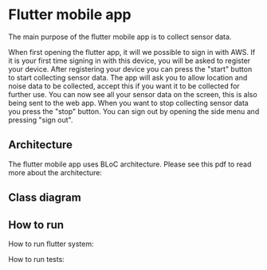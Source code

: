 # Flutter mobile app

The main purpose of the flutter mobile app is to collect sensor data. 

When first opening the flutter app, it will we possible to sign in with AWS. If it is your first time signing in with this device, you will be asked to register your device. After registering your device you can press the "start" button to start collecting sensor data. The app will ask you to allow location and noise data to be collected, accept this if you want it to be collected for further use. You can now see all your sensor data on the screen, this is also being sent to the web app. When you want to stop collecting sensor data you press the "stop" button. You can sign out by opening the side menu and pressing "sign out". 

## Architecture

The flutter mobile app uses BLoC architecture. Please see this pdf to read more about the architecture:

## Class diagram

## How to  run
How to run flutter system:

How to run tests:
